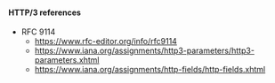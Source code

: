 #### HTTP/3 references

- RFC 9114
  - https://www.rfc-editor.org/info/rfc9114
  - https://www.iana.org/assignments/http3-parameters/http3-parameters.xhtml
  - https://www.iana.org/assignments/http-fields/http-fields.xhtml
